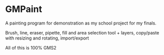 # GMPaint

A painting program for demonstration as my school project for my finals.

Brush, line, eraser, pipette, fill and area selection tool + layers, copy/paste with resizing and rotating, import/export

All of this is 100% GMS2
